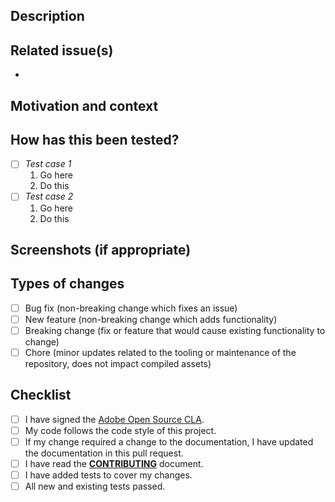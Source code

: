 <!--- Provide a general summary of your changes in the Title above -->

## Description

<!--- Describe your changes in detail -->

## Related issue(s)

<!---
    This project only accepts feature and fix pull requests related to open issues.

    - If suggesting a new feature or change, please discuss it in an issue first.
    - If fixing a bug, there should be an issue describing it with steps to reproduce.
-->

-

## Motivation and context

<!--- Why is this change required? What problem does it solve? -->

## How has this been tested?

<!--- Please describe in detail how you tested your changes. -->
<!--- Include details of your testing environment, and the tests you ran to see how your change affects other areas of the code, etc. -->

-   [ ] _Test case 1_
    1. Go here
    2. Do this
-   [ ] _Test case 2_
    1. Go here
    2. Do this

## Screenshots (if appropriate)

## Types of changes

<!--- What types of changes does your code introduce? Put an `x` in all the boxes that apply: -->

-   [ ] Bug fix (non-breaking change which fixes an issue)
-   [ ] New feature (non-breaking change which adds functionality)
-   [ ] Breaking change (fix or feature that would cause existing functionality to change)
-   [ ] Chore (minor updates related to the tooling or maintenance of the repository, does not impact compiled assets)

## Checklist

<!--- Go over all the following points, and put an `x` in all the boxes that apply.  If you're unsure about any of these, don't hesitate to ask. We're here to help! -->

-   [ ] I have signed the [Adobe Open Source CLA](http://opensource.adobe.com/cla.html).
-   [ ] My code follows the code style of this project.
-   [ ] If my change required a change to the documentation, I have updated the documentation in this pull request.
-   [ ] I have read the **[CONTRIBUTING](<(/blob/main/CONTRIBUTING.md)>)**
        document.
-   [ ] I have added tests to cover my changes.
-   [ ] All new and existing tests passed.
